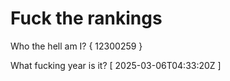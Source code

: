 # Fuck the rankings

Who the hell am I?
{ 12300259 }

What fucking year is it?
[ 2025-03-06T04:33:20Z ]
